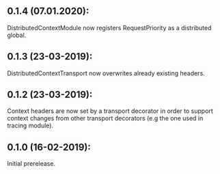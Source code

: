 ## 0.1.4 (07.01.2020):

DistributedContextModule now registers RequestPriority as a distributed global.

## 0.1.3 (23-03-2019):

DistributedContextTransport now overwrites already existing headers.

## 0.1.2 (23-03-2019):

Context headers are now set by a transport decorator in order to support context changes from other transport decorators (e.g the one used in tracing module).

## 0.1.0 (16-02-2019): 

Initial prerelease.
